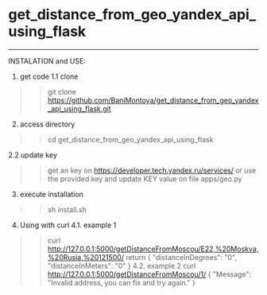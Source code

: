 # get_distance_from_geo_yandex_api_using_flask

***********************************
INSTALATION and USE:

1. get code
1.1 clone
>> git clone https://github.com/BaniMontoya/get_distance_from_geo_yandex_api_using_flask.git

2. access directory
>> cd get_distance_from_geo_yandex_api_using_flask

2.2 update key
>> get an key on https://developer.tech.yandex.ru/services/ or use the provided key and 
update KEY value on file apps/geo.py


3. execute installation
>> sh install.sh

4. Using with curl
4.1. example 1
>> curl http://127.0.0.1:5000/getDistanceFromMoscou/E22,%20Moskva,%20Rusia,%20121500/
return {
  "distanceInDegrees": "0", 
  "distanceInMeters": "0"
}
4.2. example 2
>> curl http://127.0.0.1:5000/getDistanceFromMoscou/1/
{
  "Message": "Invalid address, you can fix and try again."
}
